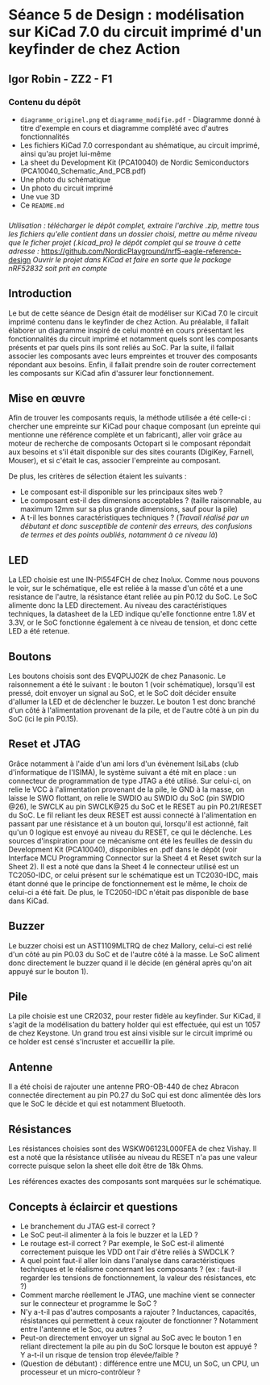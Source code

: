 # Séance 5 de Design : modélisation sur KiCad 7.0 du circuit imprimé d'un keyfinder de chez Action

## Igor Robin - ZZ2 - F1

### Contenu du dépôt
- ```diagramme_originel.png``` et ```diagramme_modifie.pdf``` - Diagramme donné à titre d'exemple en cours et diagramme complété avec d'autres fonctionnalités
- Les fichiers KiCad 7.0 correspondant au shématique, au circuit imprimé, ainsi qu'au projet lui-même
- La sheet du Development Kit (PCA10040) de Nordic Semiconductors (PCA10040_Schematic_And_PCB.pdf)
- Une photo du schématique
- Un photo du circuit imprimé
- Une vue 3D
- Ce ```README.md```

###
*Utilisation : télécharger le dépôt complet, extraire l'archive .zip, mettre tous les fichiers qu'elle contient dans un dossier choisi, mettre au même niveau que le ficher projet (.kicad_pro) le dépôt complet qui se trouve à cette adresse :*
https://github.com/NordicPlayground/nrf5-eagle-reference-design
*Ouvrir le projet dans KiCad et faire en sorte que le package nRF52832 soit prit en compte*

## Introduction
Le but de cette séance de Design était de modéliser sur KiCad 7.0 le circuit imprimé contenu dans le keyfinder de chez Action. Au préalable, il fallait élaborer un diagramme inspiré de celui montré en cours présentant les fonctionnalités du circuit imprimé et notamment quels sont les composants présents et par quels pins ils sont reliés au SoC. Par la suite, il fallait associer les composants avec leurs empreintes et trouver des composants répondant aux besoins. Enfin, il fallait prendre soin de router correctement les composants sur KiCad afin d'assurer leur fonctionnement.

## Mise en œuvre
Afin de trouver les composants requis, la méthode utilisée a été celle-ci : chercher une empreinte sur KiCad pour chaque composant (un epreinte qui mentionne une référence complète et un fabricant), aller voir grâce au moteur de recherche de composants Octopart si le composant répondait aux besoins et s'il était disponible sur des sites courants (DigiKey, Farnell, Mouser), et si c'était le cas, associer l'empreinte au composant.

De plus, les critères de sélection étaient les suivants :
- Le composant est-il disponible sur les principaux sites web ?
- Le composant est-il des dimensions acceptables ? (taille raisonnable, au maximum 12mm sur sa plus grande dimensions, sauf pour la pile)
- A t-il les bonnes caractéristiques techniques ? (*Travail réalisé par un débutant et donc susceptible de contenir des erreurs, des confusions de termes et des points oubliés, notamment à ce niveau là*)

## LED
La LED choisie est une IN-PI554FCH de chez Inolux. Comme nous pouvons le voir, sur le schématique, elle est reliée à la masse d'un côté et a une resistance de l'autre, la résistance étant reliée au pin P0.12 du SoC. Le SoC alimente donc la LED directement. Au niveau des caractéristiques techniques, la datasheet de la LED indique qu'elle fonctionne entre 1.8V et 3.3V, or le SoC fonctionne également à ce niveau de tension, et donc cette LED a été retenue.

## Boutons
Les boutons choisis sont des EVQPUJ02K de chez Panasonic. Le raisonnement a été le suivant : le bouton 1 (voir schématique), lorsqu'il est pressé, doit envoyer un signal au SoC, et le SoC doit décider ensuite d'allumer la LED et de déclencher le buzzer. Le bouton 1 est donc branché d'un côté à l'alimentation provenant de la pile, et de l'autre côté à un pin du SoC (ici le pin P0.15).

## Reset et JTAG
Grâce notamment à l'aide d'un ami lors d'un évènement IsiLabs (club d'informatique de l'ISIMA), le système suivant a été mit en place : un connecteur de programmation de type JTAG a été utilisé. Sur celui-ci, on relie le VCC à l'alimentation provenant de la pile, le GND à la masse, on laisse le SWO flottant, on relie le SWDIO au SWDIO du SoC (pin SWDIO @26), le SWCLK au pin SWCLK@25 du SoC et le RESET au pin P0.21/RESET du SoC. Le fil reliant les deux RESET est aussi connecté à l'alimentation en passant par une résistance et à un bouton qui, lorsqu'il est actionné, fait qu'un 0 logique est envoyé au niveau du RESET, ce qui le déclenche. Les sources d'inspiration pour ce mécanisme ont été les feuilles de dessin du Development Kit (PCA10040), disponibles en .pdf dans le dépôt (voir Interface MCU Programming Connector sur la Sheet 4 et Reset switch sur la Sheet 2). Il est a noté que dans la Sheet 4 le connecteur utilisé est un TC2050-IDC, or celui présent sur le schématique est un TC2030-IDC, mais étant donné que le principe de fonctionnement est le même, le choix de celui-ci a été fait. De plus, le TC2050-IDC n'était pas disponible de base dans KiCad.

## Buzzer
Le buzzer choisi est un AST1109MLTRQ de chez Mallory, celui-ci est relié d'un côté au pin P0.03 du SoC et de l'autre côté à la masse. Le SoC aliment donc directement le buzzer quand il le décide (en général après qu'on ait appuyé sur le bouton 1).

## Pile
La pile choisie est une CR2032, pour rester fidèle au keyfinder. Sur KiCad, il s'agit de la modélisation du battery holder qui est effectuée, qui est un 1057 de chez Keystone. Un grand trou est ainsi visible sur le circuit imprimé ou ce holder est censé s'incruster et accueillir la pile.

## Antenne
Il a été choisi de rajouter une antenne PRO-OB-440 de chez Abracon connectée directement au pin P0.27 du SoC qui est donc alimentée dès lors que le SoC le décide et qui est notamment Bluetooth.

## Résistances
Les résistances choisies sont des WSKW06123L000FEA de chez Vishay. Il est a noté que la résistance utilisée au niveau du RESET n'a pas une valeur correcte puisque selon la sheet elle doit être de 18k Ohms.

Les références exactes des composants sont marquées sur le schématique.

## Concepts à éclaircir et questions
- Le branchement du JTAG est-il correct ?
- Le SoC peut-il alimenter à la fois le buzzer et la LED ?
- Le routage est-il correct ? Par exemple, le SoC est-il alimenté correctement puisque les VDD ont l'air d'être reliés à SWDCLK ?
- A quel point faut-il aller loin dans l'analyse dans caractéristiques techniques et le réalisme concernant les composants ? (ex : faut-il regarder les tensions de fonctionnement, la valeur des résistances, etc ?)
- Comment marche réellement le JTAG, une machine vient se connecter sur le connecteur et programme le SoC ?
- N'y a-t-il pas d'autres composants a rajouter ? Inductances, capacités, résistances qui permettent à ceux rajouter de fonctionner ? Notamment entre l'antenne et le Soc, ou autres ?
- Peut-on directement envoyer un signal au SoC avec le bouton 1 en reliant directement la pile au pin du SoC lorsque le bouton est appuyé ? Y a-t-il un risque de tension trop élevée/faible ?
- (Question de débutant) : différence entre une MCU, un SoC, un CPU, un processeur et un micro-contrôleur ?


